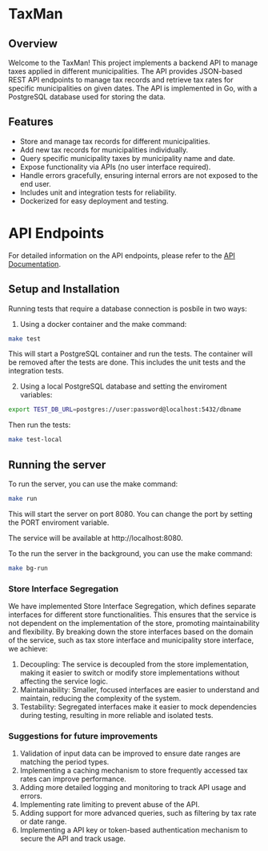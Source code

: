 # TaxMan

## Overview
Welcome to the TaxMan! This project implements a backend API to manage taxes applied in different municipalities. The API provides JSON-based REST API endpoints to manage tax records and retrieve tax rates for specific municipalities on given dates. The API is implemented in Go, with a PostgreSQL database used for storing the data.

## Features

- Store and manage tax records for different municipalities.
- Add new tax records for municipalities individually.
- Query specific municipality taxes by municipality name and date.
- Expose functionality via APIs (no user interface required).
- Handle errors gracefully, ensuring internal errors are not exposed to the end user.
- Includes unit and integration tests for reliability.
- Dockerized for easy deployment and testing.

# API Endpoints
For detailed information on the API endpoints, please refer to the [API Documentation](docs/openapi.yaml).

## Setup and Installation
Running tests that require a database connection is posbile in two ways:
1. Using a docker container and the make command:
```bash
make test
```
This will start a PostgreSQL container and run the tests. The container will be removed after the tests are done. This includes the unit tests and the integration tests.

2. Using a local PostgreSQL database and setting the enviroment variables:
```bash
export TEST_DB_URL=postgres://user:password@localhost:5432/dbname
```
Then run the tests:
```bash
make test-local
```

## Running the server
To run the server, you can use the make command:
```bash
make run
```
This will start the server on port 8080. You can change the port by setting the PORT enviroment variable.

The service will be available at http://localhost:8080.


To the run the server in the background, you can use the make command:
```bash
make bg-run
```

### Store Interface Segregation
We have implemented Store Interface Segregation, which defines separate interfaces for different store functionalities. This ensures that the service is not dependent on the implementation of the store, promoting maintainability and flexibility. By breaking down the store interfaces based on the domain of the service, such as tax store interface and municipality store interface, we achieve:

1. Decoupling: The service is decoupled from the store implementation, making it easier to switch or modify store implementations without affecting the service logic.
2. Maintainability: Smaller, focused interfaces are easier to understand and maintain, reducing the complexity of the system.
3. Testability: Segregated interfaces make it easier to mock dependencies during testing, resulting in more reliable and isolated tests.

### Suggestions for future improvements
1. Validation of input data can be improved to ensure date ranges are matching the period types.
2. Implementing a caching mechanism to store frequently accessed tax rates can improve performance.
3. Adding more detailed logging and monitoring to track API usage and errors.
4. Implementing rate limiting to prevent abuse of the API.
5. Adding support for more advanced queries, such as filtering by tax rate or date range.
6. Implementing a API key or token-based authentication mechanism to secure the API and track usage.